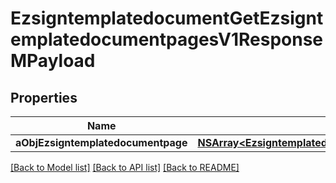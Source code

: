 # EzsigntemplatedocumentGetEzsigntemplatedocumentpagesV1ResponseMPayload

## Properties
Name | Type | Description | Notes
------------ | ------------- | ------------- | -------------
**aObjEzsigntemplatedocumentpage** | [**NSArray&lt;EzsigntemplatedocumentpageResponseCompound&gt;***](EzsigntemplatedocumentpageResponseCompound.md) |  | 

[[Back to Model list]](../README.md#documentation-for-models) [[Back to API list]](../README.md#documentation-for-api-endpoints) [[Back to README]](../README.md)


